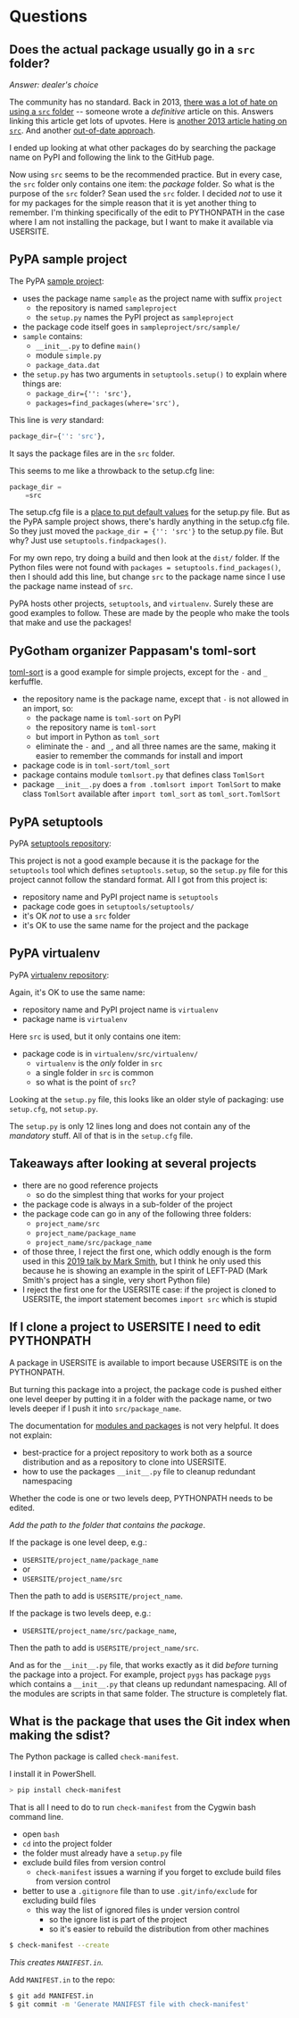 # Questions

## Does the actual package usually go in a `src` folder?

*Answer: dealer's choice*

The community has no standard. Back in 2013, [there was a lot of
hate on using a `src`
folder](https://stackoverflow.com/questions/193161/what-is-the-best-project-structure-for-a-python-application)
-- someone wrote a *definitive* article on this. Answers linking
this article get lots of upvotes. Here is [another 2013 article hating on
`src`](https://kenreitz.org/essays/repository-structure-and-python). And another [out-of-date approach](https://docs.python-guide.org/writing/structure/).

I ended up looking at what other packages do by searching the
package name on PyPI and following the link to the GitHub page.

Now using `src` seems to be the recommended practice. But in
every case, the `src` folder only contains one item: the
*package* folder. So what is the purpose of the `src` folder?
Sean used the `src` folder. I decided *not* to use it for my
packages for the simple reason that it is yet another thing to
remember. I'm thinking specifically of the edit to PYTHONPATH in
the case where I am not installing the package, but I want to
make it available via USERSITE.

## PyPA sample project

The PyPA [sample project](https://github.com/pypa/sampleproject):

- uses the package name `sample` as the project name with suffix
`project`
    - the repository is named `sampleproject`
    - the `setup.py` names the PyPI project as `sampleproject`
- the package code itself goes in `sampleproject/src/sample/`
- `sample` contains:
    - `__init__.py` to define `main()`
    - module `simple.py`
    - `package_data.dat`
- the `setup.py` has two arguments in `setuptools.setup()` to
  explain where things are:
    - `package_dir={'': 'src'},`
    - `packages=find_packages(where='src'),`

This line is *very* standard:

```python
package_dir={'': 'src'},
```

It says the package files are in the `src` folder.

This seems to me like a throwback to the setup.cfg line:

```python
package_dir =
    =src
```

The setup.cfg file is a [place to put default
values](https://packaging.python.org/guides/distributing-packages-using-setuptools/#setup-cfg)
for the setup.py file. But as the PyPA sample project shows,
there's hardly anything in the setup.cfg file. So they just moved
the `package_dir = {'': 'src'}` to the setup.py file. But why?
Just use `setuptools.findpackages()`.

For my own repo, try doing a build and then look at the `dist/`
folder. If the Python files were not found with
`packages = setuptools.find_packages()`, then I should add this
line, but change `src` to the package name since I use the
package name instead of `src`.

PyPA hosts other projects, `setuptools`, and `virtualenv`. Surely
these are good examples to follow. These are made by the people
who make the tools that make and use the packages!

## PyGotham organizer Pappasam's toml-sort

[toml-sort](https://github.com/pappasam/toml-sort) is a good
example for simple projects, except for the `-` and `_`
kerfuffle.

- the repository name is the package name, except that `-` is not
  allowed in an import, so:
    - the package name is `toml-sort` on PyPI
    - the repository name is `toml-sort`
    - but import in Python as `toml_sort`
    - eliminate the `-` and `_`, and all three names are the same,
      making it easier to remember the commands for install and
      import
- package code is in `toml-sort/toml_sort`
- package contains module `tomlsort.py` that defines class
  `TomlSort`
- package `__init__.py` does a `from .tomlsort import TomlSort`
  to make class `TomlSort` available after `import toml_sort` as
  `toml_sort.TomlSort`

## PyPA setuptools

PyPA [setuptools repository](https://github.com/pypa/setuptools):

This project is not a good example because it is the package for
the `setuptools` tool which defines `setuptools.setup`, so the
`setup.py` file for this project cannot follow the standard
format. All I got from this project is:

- repository name and PyPI project name is `setuptools`
- package code goes in `setuptools/setuptools/`
- it's OK *not* to use a `src` folder
- it's OK to use the same name for the project and the package

## PyPA virtualenv

PyPA [virtualenv repository](https://github.com/pypa/virtualenv):

Again, it's OK to use the same name:

- repository name and PyPI project name is `virtualenv`
- package name is `virtualenv`

Here `src` is used, but it only contains one item:

- package code is in `virtualenv/src/virtualenv/`
    - `virtualenv` is the *only* folder in `src`
    - a single folder in `src` is common
    - so what is the point of `src`?

Looking at the `setup.py` file, this looks like an older style of
packaging: use `setup.cfg`, not `setup.py`.

The `setup.py` is only 12 lines long and does not contain any of
the *mandatory* stuff. All of that is in the `setup.cfg` file.

## Takeaways after looking at several projects

- there are no good reference projects
    - so do the simplest thing that works for your project
- the package code is always in a sub-folder of the project
- the package code can go in any of the following three folders:
    - `project_name/src`
    - `project_name/package_name`
    - `project_name/src/package_name`
- of those three, I reject the first one, which oddly enough is
  the form used in this [2019 talk by Mark
  Smith](https://www.youtube.com/watch?v=-WDV0-OB4fE), but I
  think he only used this because he is showing an example in the
  spirit of LEFT-PAD (Mark Smith's project has a single, very
  short Python file)
- I reject the first one for the USERSITE case: if the project is
  cloned to USERSITE, the import statement becomes `import src`
  which is stupid

## If I clone a project to USERSITE I need to edit PYTHONPATH

A package in USERSITE is available to import because USERSITE is
on the PYTHONPATH.

But turning this package into a project, the package code is
pushed either one level deeper by putting it in a folder with the
package name, or two levels deeper if I push it into
`src/package_name`.

The documentation for [modules and
packages](https://docs.python.org/3/tutorial/modules.html#packages)
is not very helpful. It does not explain:

- best-practice for a project repository to work both as a
  source distribution and as a repository to clone into USERSITE.
- how to use the packages `__init__.py` file to cleanup redundant
  namespacing

Whether the code is one or two levels deep, PYTHONPATH needs to
be edited.

*Add the path to the folder that contains the package*.

If the package is one level deep, e.g.:

- `USERSITE/project_name/package_name`
- or
- `USERSITE/project_name/src`

Then the path to add is `USERSITE/project_name`.

If the package is two levels deep, e.g.:

- `USERSITE/project_name/src/package_name`,

Then the path to add is `USERSITE/project_name/src`.

And as for the `__init__.py` file, that works exactly as it did
*before* turning the package into a project. For example, project
`pygs` has package `pygs` which contains a `__init__.py` that
cleans up redundant namespacing. All of the modules are scripts
in that same folder. The structure is completely flat.

## What is the package that uses the Git index when making the sdist?

The Python package is called `check-manifest`.

I install it in PowerShell.

```powershell
> pip install check-manifest
```

That is all I need to do to run `check-manifest` from the Cygwin
bash command line.

- open `bash`
- `cd` into the project folder
- the folder must already have a `setup.py` file
- exclude build files from version control
    - `check-manifest` issues a warning if you forget to exclude
      build files from version control
- better to use a `.gitignore` file than to use
  `.git/info/exclude` for excluding build files
    - this way the list of ignored files is under version
      control
        - so the ignore list is part of the project
        - so it's easier to rebuild the distribution from other
          machines

```bash
$ check-manifest --create
```

*This creates `MANIFEST.in`.*

Add `MANIFEST.in` to the repo:

```bash
$ git add MANIFEST.in
$ git commit -m 'Generate MANIFEST file with check-manifest'
```


